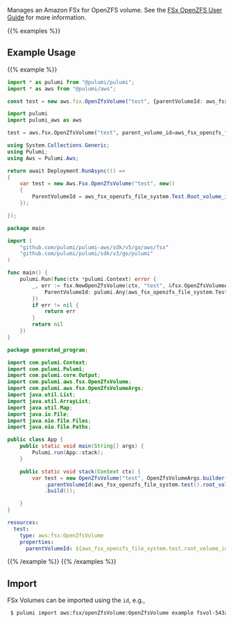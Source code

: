 Manages an Amazon FSx for OpenZFS volume.
See the [FSx OpenZFS User Guide](https://docs.aws.amazon.com/fsx/latest/OpenZFSGuide/what-is-fsx.html) for more information.

{{% examples %}}
## Example Usage
{{% example %}}

```typescript
import * as pulumi from "@pulumi/pulumi";
import * as aws from "@pulumi/aws";

const test = new aws.fsx.OpenZfsVolume("test", {parentVolumeId: aws_fsx_openzfs_file_system.test.root_volume_id});
```
```python
import pulumi
import pulumi_aws as aws

test = aws.fsx.OpenZfsVolume("test", parent_volume_id=aws_fsx_openzfs_file_system["test"]["root_volume_id"])
```
```csharp
using System.Collections.Generic;
using Pulumi;
using Aws = Pulumi.Aws;

return await Deployment.RunAsync(() => 
{
    var test = new Aws.Fsx.OpenZfsVolume("test", new()
    {
        ParentVolumeId = aws_fsx_openzfs_file_system.Test.Root_volume_id,
    });

});
```
```go
package main

import (
	"github.com/pulumi/pulumi-aws/sdk/v5/go/aws/fsx"
	"github.com/pulumi/pulumi/sdk/v3/go/pulumi"
)

func main() {
	pulumi.Run(func(ctx *pulumi.Context) error {
		_, err := fsx.NewOpenZfsVolume(ctx, "test", &fsx.OpenZfsVolumeArgs{
			ParentVolumeId: pulumi.Any(aws_fsx_openzfs_file_system.Test.Root_volume_id),
		})
		if err != nil {
			return err
		}
		return nil
	})
}
```
```java
package generated_program;

import com.pulumi.Context;
import com.pulumi.Pulumi;
import com.pulumi.core.Output;
import com.pulumi.aws.fsx.OpenZfsVolume;
import com.pulumi.aws.fsx.OpenZfsVolumeArgs;
import java.util.List;
import java.util.ArrayList;
import java.util.Map;
import java.io.File;
import java.nio.file.Files;
import java.nio.file.Paths;

public class App {
    public static void main(String[] args) {
        Pulumi.run(App::stack);
    }

    public static void stack(Context ctx) {
        var test = new OpenZfsVolume("test", OpenZfsVolumeArgs.builder()        
            .parentVolumeId(aws_fsx_openzfs_file_system.test().root_volume_id())
            .build());

    }
}
```
```yaml
resources:
  test:
    type: aws:fsx:OpenZfsVolume
    properties:
      parentVolumeId: ${aws_fsx_openzfs_file_system.test.root_volume_id}
```
{{% /example %}}
{{% /examples %}}

## Import

FSx Volumes can be imported using the `id`, e.g.,

```sh
 $ pulumi import aws:fsx/openZfsVolume:OpenZfsVolume example fsvol-543ab12b1ca672f33
```

 